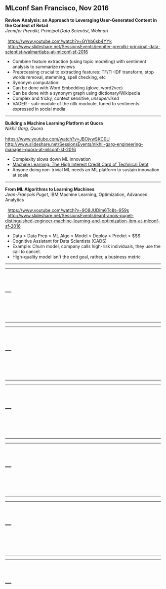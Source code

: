 ## MLconf San Francisco, Nov 2016

**Review Analysis: an Approach to Leveraging User-Generated Content in the Context of Retail**
<br/>_Jennifer Prendki, Principal Data Scientist, Walmart_<br/>
<br/>&nbsp;&nbsp;https://www.youtube.com/watch?v=GYhb6sb4YYk
<br/>&nbsp;&nbsp;http://www.slideshare.net/SessionsEvents/jennifer-prendki-principal-data-scientist-walmartlabs-at-mlconf-sf-2016
 - Combine feature extraction (using topic modeling) with sentiment analysis to summarize reviews
 - Preprcessing crucial to extracting features: TF/TI-IDF transform, stop words removal, stemming, spell checking, etc
 - Synonym computation:
  - Can be done with Word Embedding (glove, word2vec)
  - Can be done with a synonym graph using dictionary/Wikipedia
  - Complex and tricky, context sensitive, _unsupervised_
 - VADER - sub-module of the nltk modoule, tuned to sentiments expressed in social media

<hr>

**Building a Machine Learning Platform at Quora**
<br/>_Nikhil Garg, Quora_<br/>
<br/>https://www.youtube.com/watch?v=JBOjvwSKC0U
<br/>http://www.slideshare.net/SessionsEvents/nikhil-garg-engineering-manager-quora-at-mlconf-sf-2016
 - Complexity slows down ML innovation
 - [Machine Learning: The High Interest Credit Card of Technical Debt](http://static.googleusercontent.com/media/research.google.com/en//pubs/archive/43146.pdf)
 - Anyone doing non-trivial ML needs an ML platform to sustain innovation at scale

<hr>

**From ML Algorithms to Learning Machines**
<br/>_Jean-François Puget_, IBM Machine Learning, Optimization, Advanced Analytics<br/>
<br/>&nbsp;&nbsp;https://www.youtube.com/watch?v=9O8JUDlm6Tc&t=959s
<br/>&nbsp;&nbsp;http://www.slideshare.net/SessionsEvents/jeanfranois-puget-distinguished-engineer-machine-learning-and-optimization-ibm-at-mlconf-sf-2016
 - Data > Data Prep > ML Algo > Model > Deploy > Predict > $$$
 - Cognitive Assistant for Data Scientists (CADS)
 - Example: Churn model, company calls high-risk individuals, they use the call to cancel.
  - High-quality model isn't the end goal, rather, a business metric

<hr>

****
<br/>__<br/>
<br/>&nbsp;&nbsp;
<br/>&nbsp;&nbsp;
 - 

<hr>

****
<br/>__<br/>
<br/>&nbsp;&nbsp;
<br/>&nbsp;&nbsp;
 - 

<hr>

****
<br/>__<br/>
<br/>&nbsp;&nbsp;
<br/>&nbsp;&nbsp;
 - 

<hr>

****
<br/>__<br/>
<br/>&nbsp;&nbsp;
<br/>&nbsp;&nbsp;
 - 

<hr>

****
<br/>__<br/>
<br/>&nbsp;&nbsp;
<br/>&nbsp;&nbsp;
 - 

<hr>

****
<br/>__<br/>
<br/>&nbsp;&nbsp;
<br/>&nbsp;&nbsp;
 - 
